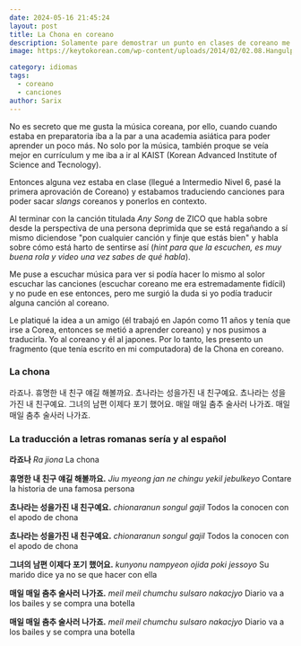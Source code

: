 ```yaml
---
date: 2024-05-16 21:45:24
layout: post
title: La Chona en coreano
description: Solamente pare demostrar un punto en clases de coreano me puse a traducir "La Chona" al coreano. 
image: https://keytokorean.com/wp-content/uploads/2014/02/02.08.Hangulposter-AboutLetters.jpg

category: idiomas
tags:
  - coreano
  - canciones
author: Sarix
---
```


No es secreto que me gusta la música coreana, por ello, cuando cuando estaba en preparatoria iba a la par a una academia asiática para poder aprender un poco más. No solo por la música, también proque se veía mejor en currículum y me iba a ir al KAIST (Korean Advanced Institute of Science and Tecnology). 

Entonces alguna vez estaba en clase (llegué a Intermedio Nivel 6, pasé la primera aprovación de Coreano) y estabamos traduciendo canciones para poder sacar *slangs* coreanos y ponerlos en contexto. 

Al terminar con la canción titulada *Any Song* de ZICO que habla sobre desde la perspectiva de una persona deprimida que se está regañando a sí mismo diciendose "pon cualquier canción y finje que estás bien" y habla sobre cómo está harto de sentirse así (*hint para que la escuchen, es muy buena rola y video una vez sabes de qué habla*). 

Me puse a escuchar música para ver si podía hacer lo mismo al solor escuchar las canciones (escuchar coreano me era estremadamente fidícil) y no pude en ese entonces, pero me surgió la duda si yo podía traducir alguna canción al coreano. 

Le platiqué la idea a un amigo (él trabajó en Japón como 11 años y tenía que irse a Corea, entonces se metió a aprender coreano) y nos pusimos a traducirla. Yo al coreano y él al japones. Por lo tanto, les presento un fragmento (que tenía escrito en mi computadora) de la Chona en coreano. 

### La chona 

라죠나.
휴명한 내 친구 얘길 해볼까요.
쵸나라는 성을가진 내 친구예요.
쵸나라는 성을가진 내 친구예요.
그녀의 남편 이제다 포기 했어요.
매일 매일 춤추 술사러 나가죠.
매일 매일 춤추 술사러 나가죠.


### La traducción a letras romanas sería y al español 

**라죠나**
*Ra jiona*
La chona

**휴명한 내 친구 얘길 해볼까요.**
*Jiu myeong jan ne chingu yekil jebulkeyo* 
Contare la historia de una famosa persona

**쵸나라는 성을가진 내 친구예요.**
*chionaranun songul gajil* 
Todos la conocen con el apodo de chona

**쵸나라는 성을가진 내 친구예요.**
*chionaranun songul gajil* 
Todos la conocen con el apodo de chona

**그녀의 남편 이제다 포기 했어요.**
*kunyonu nampyeon ojida poki jessoyo* 
Su marido dice ya no se que hacer con ella

**매일 매일 춤추 술사러 나가죠.**
*meil meil chumchu sulsaro nakacjyo*
Diario va a los bailes y se compra una botella

**매일 매일 춤추 술사러 나가죠.**
*meil meil chumchu sulsaro nakacjyo* 
Diario va a los bailes y se compra una botella



